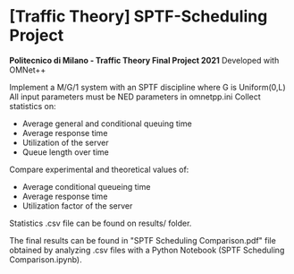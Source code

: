 # [Traffic Theory] SPTF-Scheduling Project
**Politecnico di Milano - Traffic Theory Final Project 2021**
Developed with OMNet++

Implement a	M/G/1	system with	an	SPTF	discipline where G	is	Uniform(0,L)
All	input	parameters	must	be	NED	parameters	in	omnetpp.ini
Collect statistics on:
- Average general and	conditional queuing time
- Average response time
- Utilization of	the	server
- Queue	length over	time

Compare experimental and	theoretical values of:
- Average conditional queueing time
- Average response time
- Utilization factor of	the	server

Statistics .csv file can be found on results/ folder.

The final results can be found in "SPTF Scheduling Comparison.pdf" file obtained by analyzing .csv files with a Python Notebook (SPTF Scheduling Comparison.ipynb).

